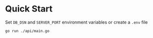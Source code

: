 # Quick Start
Set `DB_DSN` and `SERVER_PORT` environment variables or create a `.env` file

```
go run ./api/main.go
```